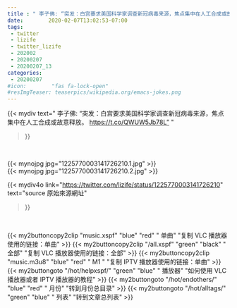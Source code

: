 ```yaml
---
title : " 李子佛: “突发：白宫要求美国科学家调查新冠病毒来源，焦点集中在人工合成或故意释放。&#10;https://t.co/QWUW5Jb78L”  "
date:        2020-02-07T13:02:53-07:00
tags:
 - twitter
 - lizife
 - twitter_lizife
 - 202002
 - 20200207
 - 20200207_13
categories:
 - 20200207
#icon:        "fas fa-lock-open"
#resImgTeaser: teaserpics/wikipedia.org/emacs-jokes.png
---
```


{{< mydiv text=" 李子佛: “突发：白宫要求美国科学家调查新冠病毒来源，焦点集中在人工合成或故意释放。&#10;https://t.co/QWUW5Jb78L”  "
>}}
<br>


 {{< mynojpg jpg="1225770003141726210.1.jpg" >}}<br>  {{< mynojpg jpg="1225770003141726210.2.jpg" >}}<br> 



{{< mydiv4o link="https://twitter.com/lizife/status/1225770003141726210"
text="source 原始來源網址"
>}}


<br>





{{< my2buttoncopy2clip "music.xspf"        "blue"   "red"    " 单曲"  "复制 VLC 播放器使用的链接：单曲" >}} {{< my2buttoncopy2clip "/all.xspf"         "green"  "black"  " 全部"  "复制 VLC 播放器使用的链接：全部" >}} {{< my2buttoncopy2clip "music.m3u8"        "blue"   "red"    " M1 "    "复制 IPTV 播放器使用的链接：单曲" >}} {{< my2buttongoto      "/hot/helpxspf/"    "green"  "blue"   " 播放器" "如何使用 VLC 播放器或者 IPTV 播放器的教程" >}} {{< my2buttongoto      "/hot/endothers/"   "blue"   "red"    " 月份"   "转到月份总目录" >}} {{< my2buttongoto      "/hot/alltags/"     "green"  "blue"   " 列表"   "转到文章总列表" >}} 
